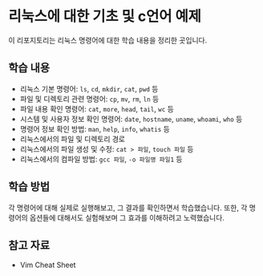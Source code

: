 # 리눅스에 대한 기초 및 c언어 예제

이 리포지토리는 리눅스 명령어에 대한 학습 내용을 정리한 곳입니다.

## 학습 내용

- 리눅스 기본 명령어: `ls`, `cd`, `mkdir`, `cat`, `pwd` 등
- 파일 및 디렉토리 관련 명령어: `cp`, `mv`, `rm`, `ln` 등
- 파일 내용 확인 명령어: `cat`, `more`, `head`, `tail`, `wc` 등
- 시스템 및 사용자 정보 확인 명령어: `date`, `hostname`, `uname`, `whoami`, `who` 등
- 명령어 정보 확인 방법: `man`, `help`, `info`, `whatis` 등
- 리눅스에서의 파일 및 디렉토리 경로
- 리눅스에서의 파일 생성 및 수정: `cat > 파일`, `touch 파일` 등
- 리눅스에서의 컴파일 방법: `gcc 파일`, `-o 파일명 파일1` 등

## 학습 방법

각 명령어에 대해 실제로 실행해보고, 그 결과를 확인하면서 학습했습니다. 또한, 각 명령어의 옵션들에 대해서도 실험해보며 그 효과를 이해하려고 노력했습니다.

## 참고 자료

- Vim Cheat Sheet

